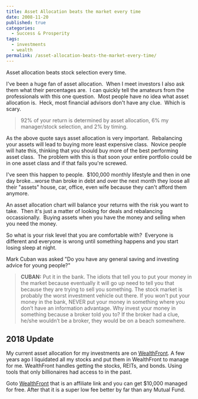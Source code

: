 ```yaml
---
title: Asset Allocation beats the market every time
date: 2008-11-20
published: true
categories:
  - Success & Prosperity
tags:
  - investments
  - wealth
permalink: /asset-allocation-beats-the-market-every-time/
---
```

Asset allocation beats stock selection every time.

I've been a huge fan of asset allocation.  When I meet investors I also ask them what their percentages are.  I can quickly tell the amateurs from the professionals with this one question.  Most people have no idea what asset allocation is.  Heck, most financial advisors don't have any clue.  Which is scary.

> 92% of your return is determined by asset allocation, 6% my manager/stock selection, and 2% by timing.

As the above quote says asset allocation is very important.  Rebalancing your assets will lead to buying more least expensive class.  Novice people will hate this, thinking that you should buy more of the best performing asset class.  The problem with this is that soon your entire portfolio could be in one asset class and if that fails you're screwed.

I've seen this happen to people.  $100,000 monthly lifestyle and then in one day broke...worse than broke in debt and over the next month they loose all their "assets" house, car, office, even wife because they can't afford them anymore.

An asset allocation chart will balance your returns with the risk you want to take.  Then it's just a matter of looking for deals and rebalancing occassionally.  Buying assets when you have the money and selling when you need the money.

So what is your risk level that you are comfortable with?  Everyone is different and everyone is wrong until something happens and you start losing sleep at night.

Mark Cuban was asked "Do you have any general saving and investing advice for young people?"

> **CUBAN:** Put it in the bank. The idiots that tell you to put your money in the market because eventually it will go up need to tell you that because they are trying to sell you something. The stock market is probably the worst investment vehicle out there. If you won’t put your money in the bank, NEVER put your money in something where you don’t have an information advantage. Why invest your money in something because a broker told you to? If the broker had a clue, he/she wouldn’t be a broker, they would be on a beach somewhere.

## 2018 Update
My current asset allocation for my investments are on [WealthFront](http://wlth.fr/1SldB0I). A few years ago I liquidated all my stocks and put them in WealthFront to manage for me. WealthFront handles getting the stocks, REITs, and bonds. Using tools that only billionaires had access to in the past.

Goto [WealthFront](http://wlth.fr/1SldB0I) that is an affiliate link and you can get $10,000 managed for free. After that it is a super low fee better by far than any Mutual Fund.